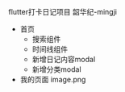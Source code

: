 flutter打卡日记项目 韶华纪-mingji
- 首页
    - 搜索组件 
    - 时间线组件
    - 新增日记内容modal
    - 新增分类modal
- 我的页面
image.png